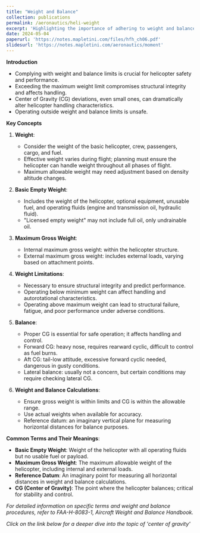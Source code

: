 ```yaml
---
title: "Weight and Balance"
collection: publications
permalink: /aeronautics/heli-weight
excerpt: 'Highlighting the importance of adhering to weight and balance limits. Explaining key terms and concepts related to weight and balance in helicopters as well as proper weight and balance calculations are essential for safe helicopter operation.'
date: 2024-05-04
paperurl: 'https://notes.mapletini.com/files/hfh_ch06.pdf'
slidesurl: 'https://notes.mapletini.com/aeronautics/moment'
---
```


**Introduction**
- Complying with weight and balance limits is crucial for helicopter safety and performance.
- Exceeding the maximum weight limit compromises structural integrity and affects handling.
- Center of Gravity (CG) deviations, even small ones, can dramatically alter helicopter handling characteristics.
- Operating outside weight and balance limits is unsafe.

**Key Concepts**

1. **Weight**:
   - Consider the weight of the basic helicopter, crew, passengers, cargo, and fuel.
   - Effective weight varies during flight; planning must ensure the helicopter can handle weight throughout all phases of flight.
   - Maximum allowable weight may need adjustment based on density altitude changes.

2. **Basic Empty Weight**:
   - Includes the weight of the helicopter, optional equipment, unusable fuel, and operating fluids (engine and transmission oil, hydraulic fluid).
   - "Licensed empty weight" may not include full oil, only undrainable oil.

3. **Maximum Gross Weight**:
   - Internal maximum gross weight: within the helicopter structure.
   - External maximum gross weight: includes external loads, varying based on attachment points.

4. **Weight Limitations**:
   - Necessary to ensure structural integrity and predict performance.
   - Operating below minimum weight can affect handling and autorotational characteristics.
   - Operating above maximum weight can lead to structural failure, fatigue, and poor performance under adverse conditions.

5. **Balance**:
   - Proper CG is essential for safe operation; it affects handling and control.
   - Forward CG: heavy nose, requires rearward cyclic, difficult to control as fuel burns.
   - Aft CG: tail-low attitude, excessive forward cyclic needed, dangerous in gusty conditions.
   - Lateral balance: usually not a concern, but certain conditions may require checking lateral CG.

6. **Weight and Balance Calculations**:
   - Ensure gross weight is within limits and CG is within the allowable range.
   - Use actual weights when available for accuracy.
   - Reference datum: an imaginary vertical plane for measuring horizontal distances for balance purposes.

**Common Terms and Their Meanings**:

- **Basic Empty Weight**: Weight of the helicopter with all operating fluids but no usable fuel or payload.
- **Maximum Gross Weight**: The maximum allowable weight of the helicopter, including internal and external loads.
- **Reference Datum**: An imaginary point for measuring all horizontal distances in weight and balance calculations.
- **CG (Center of Gravity)**: The point where the helicopter balances; critical for stability and control.

*For detailed information on specific terms and weight and balance procedures, refer to FAA-H-8083-1, Aircraft Weight and Balance Handbook.*

*Click on the link below for a deeper dive into the topic of 'center of gravity'*